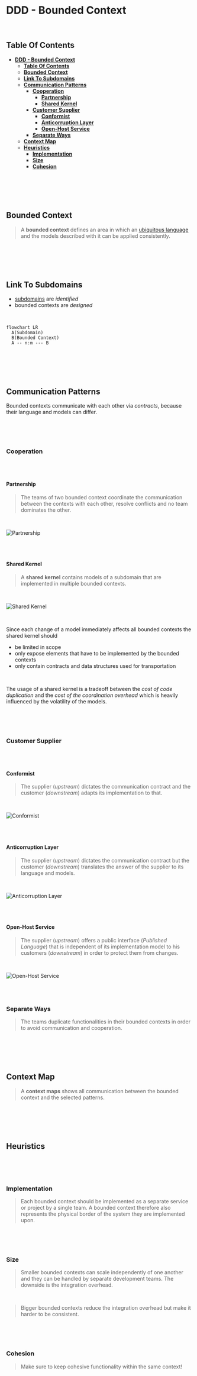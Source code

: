 # **DDD - Bounded Context**
<br>

## **Table Of Contents**

- [**DDD - Bounded Context**](#ddd---bounded-context)
  - [**Table Of Contents**](#table-of-contents)
  - [**Bounded Context**](#bounded-context)
  - [**Link To Subdomains**](#link-to-subdomains)
  - [**Communication Patterns**](#communication-patterns)
    - [**Cooperation**](#cooperation)
      - [**Partnership**](#partnership)
      - [**Shared Kernel**](#shared-kernel)
    - [**Customer Supplier**](#customer-supplier)
      - [**Conformist**](#conformist)
      - [**Anticorruption Layer**](#anticorruption-layer)
      - [**Open-Host Service**](#open-host-service)
    - [**Separate Ways**](#separate-ways)
  - [**Context Map**](#context-map)
  - [**Heuristics**](#heuristics)
    - [**Implementation**](#implementation)
    - [**Size**](#size)
    - [**Cohesion**](#cohesion)

<br>
<br>
<br>
<br>

## **Bounded Context**

> A **bounded context** defines an area in which an [ubiquitous language](./ddd-ubiquitous-language.md) and the models described with it can be applied consistently.

<br>
<br>
<br>
<br>

## **Link To Subdomains**

- [subdomains](ddd-domains.md) are *identified*
- bounded contexts are *designed*

<br>

```mermaid
flowchart LR
  A(Subdomain)
  B(Bounded Context)
  A -- n:m --- B
```

<br>
<br>
<br>
<br>

## **Communication Patterns**

Bounded contexts communicate with each other via *contracts*, because their language and models can differ.

<br>
<br>
<br>

### **Cooperation**
<br>
<br>

#### **Partnership**

> The teams of two bounded context coordinate the communication between the contexts with each other, resolve conflicts and no team dominates the other.

<br>

![Partnership](./pictures/partnership.drawio.svg)

<br>
<br>

#### **Shared Kernel**

> A **shared kernel** contains models of a subdomain that are implemented in multiple bounded contexts.

<br>

![Shared Kernel](./pictures/shared-kernel.drawio.svg)

<br>

Since each change of a model immediately affects all bounded contexts the shared kernel should
- be limited in scope
- only expose elements that have to be implemented by the bounded contexts
- only contain contracts and data structures used for transportation

<br>

The usage of a shared kernel is a tradeoff between the *cost of code duplication* and the *cost of the coordination overhead* which is heavily influenced by the volatility of the models.

<br>
<br>
<br>

### **Customer Supplier**
<br>
<br>

#### **Conformist**

> The supplier (*upstream*) dictates the communication contract and the customer (*downstream*) adapts its implementation to that.

<br>

![Conformist](./pictures/conformist.drawio.svg)

<br>
<br>

#### **Anticorruption Layer**

> The supplier (*upstream*) dictates the communication contract but the customer (*downstream*)  translates the answer of the supplier to its language and models.

<br>

![Anticorruption Layer](./pictures/anticorruption-layer.drawio.svg)

<br>
<br>

#### **Open-Host Service**

> The supplier (*upstream*) offers a public interface (*Published Language*) that is independent of its implementation model to his customers (*downstream*) in order to protect them from changes.

<br>

![Open-Host Service](./pictures/open-host-service.drawio.svg)

<br>
<br>

### **Separate Ways**

> The teams duplicate functionalities in their bounded contexts in order to avoid communication and cooperation.

<br>
<br>
<br>
<br>

## **Context Map**

> A **context maps** shows all communication between the bounded context and the selected patterns.

<br>
<br>
<br>
<br>

## **Heuristics**
<br>
<br>
<br>

### **Implementation**

> Each bounded context should be implemented as a separate service or project by a single team. A bounded context therefore also represents the physical border of the system they are implemented upon.

<br>
<br>
<br>

### **Size**

> Smaller bounded contexts can scale independently of one another and they can be handled by separate development teams. The downside is the integration overhead.

<br>

> Bigger bounded contexts reduce the integration overhead but make it harder to be consistent.

<br>
<br>
<br>

### **Cohesion**

> Make sure to keep cohesive functionality within the same context!

